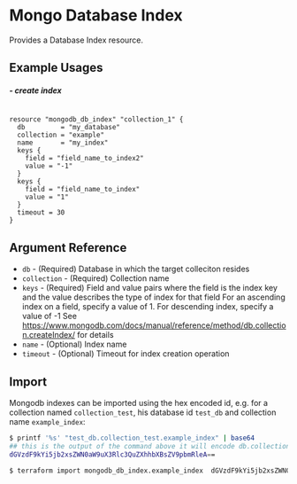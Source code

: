# Mongo Database Index

Provides a Database Index resource.

## Example Usages

##### - create index

```hcl

resource "mongodb_db_index" "collection_1" {
  db         = "my_database"
  collection = "example"
  name       = "my_index"
  keys {
    field = "field_name_to_index2"
    value = "-1"
  }
  keys {
    field = "field_name_to_index"
    value = "1"
  }
  timeout = 30
}
```

## Argument Reference
* `db` - (Required) Database in which the target colleciton resides
* `collection` - (Required) Collection name
* `keys` - (Required) Field and value pairs where the field is the index key and the value describes the type of index for that field
                      For an ascending index on a field, specify a value of 1. For descending index, specify a value of -1
                      See https://www.mongodb.com/docs/manual/reference/method/db.collection.createIndex/ for details
* `name` - (Optional) Index name
* `timeout` - (Optional) Timeout for index creation operation


## Import

Mongodb indexes can be imported using the hex encoded id, e.g. for a collection named `collection_test`, his database id `test_db` and collection name `example_index`:

```sh
$ printf '%s' "test_db.collection_test.example_index" | base64
## this is the output of the command above it will encode db.collection.index to HEX 
dGVzdF9kYi5jb2xsZWN0aW9uX3Rlc3QuZXhhbXBsZV9pbmRleA==

$ terraform import mongodb_db_index.example_index  dGVzdF9kYi5jb2xsZWN0aW9uX3Rlc3QuZXhhbXBsZV9pbmRleA==
```